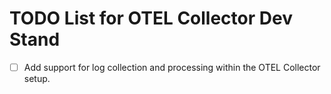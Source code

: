 # TODO List for OTEL Collector Dev Stand

- [ ] Add support for log collection and processing within the OTEL Collector setup.